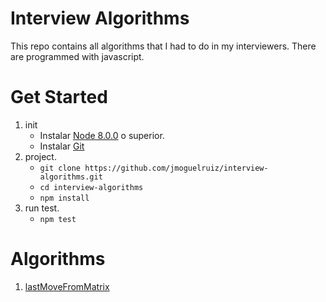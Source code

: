 # Interview Algorithms

This repo contains all algorithms that I had to do in my interviewers. There are programmed with javascript.

# Get Started

1. init
    * Instalar [Node 8.0.0](https://nodejs.org/en/) o superior.
    * Instalar [Git](https://git-scm.com/downloads)
2. project.
    * `git clone https://github.com/jmoguelruiz/interview-algorithms.git`
    * `cd interview-algorithms`
    * `npm install`
3. run test.
    * `npm test`

# Algorithms

1. [lastMoveFromMatrix](algorithms/lastMoveFromMatrix)
